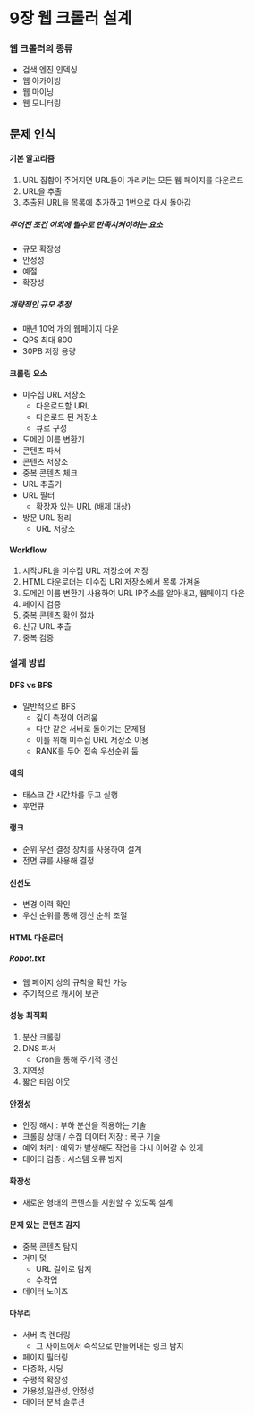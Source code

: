 # 9장 웹 크롤러 설계

### 웹 크롤러의 종류

- 검색 엔진 인덱싱
- 웹 아카이빙
- 웹 마이닝
- 웹 모니터링

## 문제 인식

#### 기본 알고리즘

1. URL 집합이 주어지면 URL들이 가리키는 모든 웹 페이지를 다운로드
2. URL을 추출
3. 추출된 URL을 목록에 추가하고 1번으로 다시 돌아감

##### 주어진 조건 이외에 필수로 만족시켜야하는 요소

- 규모 확장성
- 안정성
- 예절
- 확장성

##### 개략적인 규모 추정

- 매년 10억 개의 웹페이지 다운
- QPS 최대 800
- 30PB 저장 용량

#### 크롤링 요소

- 미수집 URL 저장소
    - 다운로드할 URL
    - 다운로드 된 저장소
    - 큐로 구성
- 도메인 이름 변환기
- 콘텐츠 파서
- 콘텐츠 저장소
- 중복 콘텐츠 체크
- URL 추출기
- URL 필터
    - 확장자 있는 URL (배제 대상)
- 방문 URL 정리
    - URL 저장소

#### Workflow

1. 시작URL을 미수집 URL 저장소에 저장
2. HTML 다운로더는 미수집 URl 저장소에서 목록 가져옴
3. 도메인 이름 변환기 사용하여 URL IP주소를 알아내고, 웹페이지 다운
4. 페이지 검증
5. 중복 콘텐츠 확인 절차
6. 신규 URL 추출
7. 중복 검증

### 설계 방법

#### DFS vs BFS

- 일반적으로 BFS
    - 깊이 측정이 어려움
    - 다만 같은 서버로 돌아가는 문제점
    - 이를 위해 미수집 URL 저장소 이용
    - RANK를 두어 접속 우선순위 둠

#### 예의

- 태스크 간 시간차를 두고 실행
- 후면큐

#### 랭크

- 순위 우선 결정 장치를 사용하여 설계
- 전면 큐를 사용해 결정

#### 신선도

- 변경 이력 확인
- 우선 순위를 통해 갱신 순위 조절

#### HTML 다운로더

##### Robot.txt

- 웹 페이지 상의 규칙을 확인 가능
- 주기적으로 캐시에 보관

#### 성능 최적화

1. 분산 크롤링
2. DNS 파서
    - Cron을 통해 주기적 갱신
3. 지역성
4. 짧은 타임 아웃

#### 안정성

- 안정 해시 : 부하 분산을 적용하는 기술
- 크롤링 상태 / 수집 데이터 저장 : 복구 기술
- 예외 처리 : 예외가 발생해도 작업을 다시 이어갈 수 있게
- 데이터 검증 : 시스템 오류 방지

#### 확장성

- 새로운 형태의 콘텐츠를 지원할 수 있도록 설계

#### 문제 있는 콘텐츠 감지

- 중복 콘텐츠 탐지
- 거미 덫
    - URL 길이로 탐지
    - 수작업
- 데이터 노이즈

#### 마무리

- 서버 측 렌더링
    - 그 사이트에서 즉석으로 만들어내는 링크 탐지
- 페이지 필터링
- 다중화, 샤딩
- 수평적 확장성
- 가용성,일관성, 안정성
- 데이터 분석 솔루션

